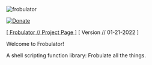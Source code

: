 ![frobulator](https://raw.githubusercontent.com/nathaneltitane/frobulator/main/frobulator.svg)

[![Donate](https://img.shields.io/badge/Donate-PayPal-000000.svg?style=for-the-badge)](https://www.paypal.com/cgi-bin/webscr?cmd=_s-xclick&hosted_button_id=QG58TMRHNSZAU)

[[ Frobulator // Project Page ]](https://github.com/nathaneltitane/frobulator) [ Version // 01-21-2022 ]

Welcome to Frobulator!

A shell scripting function library: Frobulate all the things.
